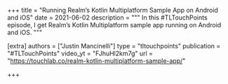 +++
title = "Running Realm’s Kotlin Multiplatform Sample App on Android and iOS"
date = 2021-06-02
description = """
In this #TLTouchPoints episode, I get Realmʼs Kotlin Multiplatform sample app running on Android and iOS.
"""

[extra]
authors = ["Justin Mancinelli"]
type = "tltouchpoints"
publication = "#TLTouchPoints"
video_yt = "FJhuHl2km7g"
url = "https://touchlab.co/realm-kotlin-multiplatform-sample-app/"

+++
